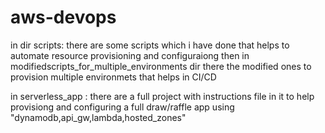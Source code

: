# aws-devops
in dir scripts: there are some scripts which i have done that helps to automate resource provisioning and configuraiong
then in modifiedscripts_for_multiple_environments dir there the modified ones to provision multiple environmets that helps in CI/CD

in serverless_app : there are a full project with instructions file in it to help provisiong and configuring a full draw/raffle app using "dynamodb,api_gw,lambda,hosted_zones" 
